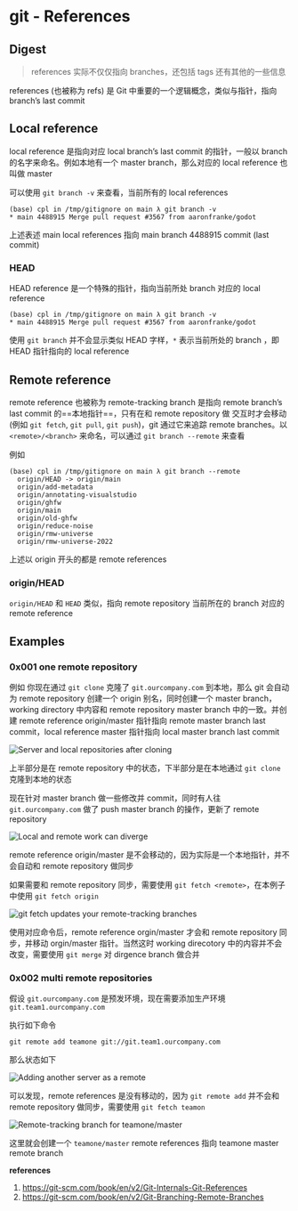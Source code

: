 # git - References

## Digest

> references 实际不仅仅指向 branches，还包括 tags 还有其他的一些信息

references (也被称为 refs) 是 Git 中重要的一个逻辑概念，类似与指针，指向 branch’s last commit

## Local reference

local reference 是指向对应 local branch’s last commit 的指针，一般以 branch 的名字来命名。例如本地有一个 master branch，那么对应的 local reference 也叫做 master

可以使用 `git branch -v` 来查看，当前所有的 local references

```
(base) cpl in /tmp/gitignore on main λ git branch -v
* main 4488915 Merge pull request #3567 from aaronfranke/godot
```

上述表述 main local references 指向 main branch 4488915 commit (last commit)

### HEAD

HEAD reference 是一个特殊的指针，指向当前所处 branch 对应的 local reference

```
(base) cpl in /tmp/gitignore on main λ git branch -v
* main 4488915 Merge pull request #3567 from aaronfranke/godot
```

使用 `git branch` 并不会显示类似 HEAD 字样，`*` 表示当前所处的 branch ，即 HEAD 指针指向的 local reference

## Remote reference

remote reference 也被称为 remote-tracking branch 是指向 remote branch’s last commit 的==本地指针==，只有在和 remote repository 做 交互时才会移动 (例如 `git fetch`, `git pull`, `git push`)，git 通过它来追踪 remote branches。以 `<remote>/<branch>` 来命名，可以通过 `git branch --remote`  来查看

例如

```
(base) cpl in /tmp/gitignore on main λ git branch --remote
  origin/HEAD -> origin/main
  origin/add-metadata
  origin/annotating-visualstudio
  origin/ghfw
  origin/main
  origin/old-ghfw
  origin/reduce-noise
  origin/rmw-universe
  origin/rmw-universe-2022
```

上述以 origin 开头的都是 remote references

### origin/HEAD

`origin/HEAD` 和 `HEAD` 类似，指向 remote repository 当前所在的 branch 对应的 remote reference

## Examples

### 0x001 one remote repository

例如 你现在通过 `git clone` 克隆了 `git.ourcompany.com` 到本地，那么 git 会自动为 remote repository 创建一个 origin 别名，同时创建一个 master branch，working directory 中内容和 remote repository master branch 中的一致。并创建 remote reference origin/master 指针指向 remote master branch last commit，local reference master 指针指向 local master branch last commit

![Server and local repositories after cloning](https://git-scm.com/book/en/v2/images/remote-branches-1.png)

上半部分是在 remote repository 中的状态，下半部分是在本地通过 `git clone` 克隆到本地的状态

现在针对 master branch 做一些修改并 commit，同时有人往 `git.ourcompany.com` 做了 push master branch 的操作，更新了 remote repository

![Local and remote work can diverge](https://git-scm.com/book/en/v2/images/remote-branches-2.png)

remote reference origin/master 是不会移动的，因为实际是一个本地指针，并不会自动和 remote repository 做同步

如果需要和 remote repository 同步，需要使用 `git fetch <remote>`，在本例子中使用 `git fetch origin`

![`git fetch` updates your remote-tracking branches](https://git-scm.com/book/en/v2/images/remote-branches-3.png)

使用对应命令后，remote reference orgin/master 才会和 remote repository 同步，并移动 orgin/master 指针。当然这时 working direcotory 中的内容并不会改变，需要使用 `git merge` 对 dirgence branch 做合并

### 0x002 multi remote repositories

假设 `git.ourcompany.com` 是预发环境，现在需要添加生产环境 `git.team1.ourcompany.com`

执行如下命令

```
git remote add teamone git://git.team1.ourcompany.com
```

那么状态如下

![Adding another server as a remote](https://git-scm.com/book/en/v2/images/remote-branches-4.png)

可以发现，remote references 是没有移动的，因为 `git remote add` 并不会和 remote repository 做同步，需要使用 `git fetch teamon`

![Remote-tracking branch for `teamone/master`](https://git-scm.com/book/en/v2/images/remote-branches-5.png)

这里就会创建一个 `teamone/master` remote references 指向 teamone master remote branch

**references**

1. https://git-scm.com/book/en/v2/Git-Internals-Git-References
2. https://git-scm.com/book/en/v2/Git-Branching-Remote-Branches


